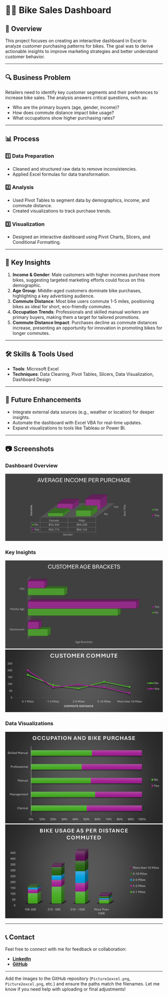 # 🚴‍♂️ Bike Sales Dashboard

## 📄 Overview
This project focuses on creating an interactive dashboard in Excel to analyze customer purchasing patterns for bikes. The goal was to derive actionable insights to improve marketing strategies and better understand customer behavior.

---

## 🔍 Business Problem
Retailers need to identify key customer segments and their preferences to increase bike sales. The analysis answers critical questions, such as:
- Who are the primary buyers (age, gender, income)?
- How does commute distance impact bike usage?
- What occupations show higher purchasing rates?

---

## 📊 Process

### 1️⃣ **Data Preparation**
- Cleaned and structured raw data to remove inconsistencies.
- Applied Excel formulas for data transformation.

### 2️⃣ **Analysis**
- Used Pivot Tables to segment data by demographics, income, and commute distance.
- Created visualizations to track purchase trends.

### 3️⃣ **Visualization**
- Designed an interactive dashboard using Pivot Charts, Slicers, and Conditional Formatting.

---

## 🔑 Key Insights
1. **Income & Gender**: Male customers with higher incomes purchase more bikes, suggesting targeted marketing efforts could focus on this demographic.
2. **Age Group**: Middle-aged customers dominate bike purchases, highlighting a key advertising audience.
3. **Commute Distance**: Most bike users commute 1-5 miles, positioning bikes as ideal for short, eco-friendly commutes.
4. **Occupation Trends**: Professionals and skilled manual workers are primary buyers, making them a target for tailored promotions.
5. **Commute Distance Impact**: Purchases decline as commute distances increase, presenting an opportunity for innovation in promoting bikes for longer commutes.

---

## 🛠️ Skills & Tools Used
- **Tools**: Microsoft Excel
- **Techniques**: Data Cleaning, Pivot Tables, Slicers, Data Visualization, Dashboard Design

---

## 🚀 Future Enhancements
- Integrate external data sources (e.g., weather or location) for deeper insights.
- Automate the dashboard with Excel VBA for real-time updates.
- Expand visualizations to tools like Tableau or Power BI.

---

## 📷 Screenshots
### Dashboard Overview
![Dashboard Overview](Picture1excel.png)

### Key Insights
![Key Insight 1](Picture2excel.png)
![Key Insight 2](Picture3excel.png)

### Data Visualizations
![Visualization 1](Picture4excel.png)
![Visualization 2](Picture5excel.png)

---

## 📞 Contact
Feel free to connect with me for feedback or collaboration:
- **[LinkedIn](https://linkedin.com/in/chaitalikhadse)**
- **[GitHub](https://github.com/chaitali-khadse)**

---

Add the images to the GitHub repository (`Picture1excel.png`, `Picture2excel.png`, etc.) and ensure the paths match the filenames. Let me know if you need help with uploading or final adjustments!

